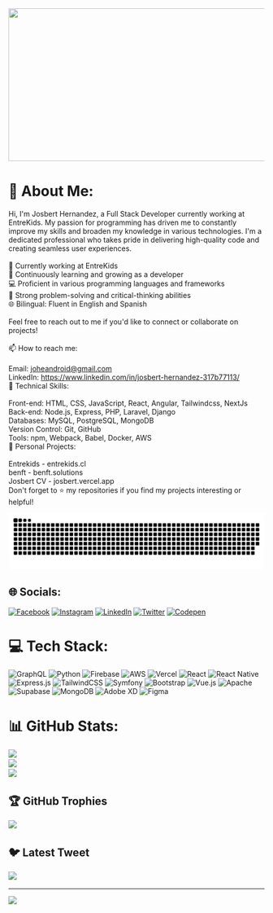 <a href="https://github.com/devxb/gitanimals">
<img
  src="https://render.gitanimals.org/farms/josbert2"
  width="600"
  height="300"
/>
</a>


# 💫 About Me:
Hi, I'm Josbert Hernandez, a Full Stack Developer currently working at EntreKids. My passion for programming has driven me to constantly improve my skills and broaden my knowledge in various technologies. I'm a dedicated professional who takes pride in delivering high-quality code and creating seamless user experiences.<br><br>🔭 Currently working at EntreKids<br>🌱 Continuously learning and growing as a developer<br>💻 Proficient in various programming languages and frameworks<br>🎯 Strong problem-solving and critical-thinking abilities<br>🌐 Bilingual: Fluent in English and Spanish<br><br>Feel free to reach out to me if you'd like to connect or collaborate on projects!<br><br>📫 How to reach me:<br><br>Email: joheandroid@gmail.com<br>LinkedIn: https://www.linkedin.com/in/josbert-hernandez-317b77113/<br>💼 Technical Skills:<br><br>Front-end: HTML, CSS, JavaScript, React, Angular, Tailwindcss, NextJs<br>Back-end: Node.js, Express, PHP, Laravel, Django<br>Databases: MySQL, PostgreSQL, MongoDB<br>Version Control: Git, GitHub<br>Tools: npm, Webpack, Babel, Docker, AWS<br>🔧 Personal Projects:<br><br>Entrekids - entrekids.cl<br>benft - benft.solutions<br>Josbert CV - josbert.vercel.app<br>Don't forget to ⭐ my repositories if you find my projects interesting or helpful!


![GitHub Contribution Snake](https://raw.githubusercontent.com/joaopcm/joaopcm/output/github-contribution-grid-snake-dark.svg)

## 🌐 Socials:
[![Facebook](https://img.shields.io/badge/Facebook-%231877F2.svg?logo=Facebook&logoColor=white)](https://facebook.com/josbert.hernandez) [![Instagram](https://img.shields.io/badge/Instagram-%23E4405F.svg?logo=Instagram&logoColor=white)](https://instagram.com/josbert_ui) [![LinkedIn](https://img.shields.io/badge/LinkedIn-%230077B5.svg?logo=linkedin&logoColor=white)](https://linkedin.com/in/josbert-hernandez-317b77113) [![Twitter](https://img.shields.io/badge/Twitter-%231DA1F2.svg?logo=Twitter&logoColor=white)](https://twitter.com/JosbertHern) [![Codepen](https://img.shields.io/badge/Codepen-000000?style=for-the-badge&logo=codepen&logoColor=white)](https://codepen.io/josbert) 

# 💻 Tech Stack:
![GraphQL](https://img.shields.io/badge/-GraphQL-E10098?style=flat&logo=graphql&logoColor=white) ![Python](https://img.shields.io/badge/python-3670A0?style=flat&logo=python&logoColor=ffdd54) ![Firebase](https://img.shields.io/badge/firebase-%23039BE5.svg?style=flat&logo=firebase) ![AWS](https://img.shields.io/badge/AWS-%23FF9900.svg?style=flat&logo=amazon-aws&logoColor=white) ![Vercel](https://img.shields.io/badge/vercel-%23000000.svg?style=flat&logo=vercel&logoColor=white) ![React](https://img.shields.io/badge/react-%2320232a.svg?style=flat&logo=react&logoColor=%2361DAFB) ![React Native](https://img.shields.io/badge/react_native-%2320232a.svg?style=flat&logo=react&logoColor=%2361DAFB) ![Express.js](https://img.shields.io/badge/express.js-%23404d59.svg?style=flat&logo=express&logoColor=%2361DAFB) ![TailwindCSS](https://img.shields.io/badge/tailwindcss-%2338B2AC.svg?style=flat&logo=tailwind-css&logoColor=white) ![Symfony](https://img.shields.io/badge/symfony-%23000000.svg?style=flat&logo=symfony&logoColor=white) ![Bootstrap](https://img.shields.io/badge/bootstrap-%23563D7C.svg?style=flat&logo=bootstrap&logoColor=white) ![Vue.js](https://img.shields.io/badge/vuejs-%2335495e.svg?style=flat&logo=vuedotjs&logoColor=%234FC08D) ![Apache](https://img.shields.io/badge/apache-%23D42029.svg?style=flat&logo=apache&logoColor=white) 	![Supabase](https://img.shields.io/badge/Supabase-3ECF8E?style=flat&logo=supabase&logoColor=white) ![MongoDB](https://img.shields.io/badge/MongoDB-%234ea94b.svg?style=flat&logo=mongodb&logoColor=white) ![Adobe XD](https://img.shields.io/badge/Adobe%20XD-470137?style=flat&logo=Adobe%20XD&logoColor=#FF61F6) 	![Figma](https://img.shields.io/badge/figma-%23F24E1E.svg?style=flat&logo=figma&logoColor=white)
# 📊 GitHub Stats:
![](https://github-readme-stats.vercel.app/api?username=josbert2&theme=react&hide_border=false&include_all_commits=true&count_private=true)<br/>
![](https://github-readme-streak-stats.herokuapp.com/?user=josbert2&theme=react&hide_border=false)<br/>
![](https://github-readme-stats.vercel.app/api/top-langs/?username=josbert2&theme=react&hide_border=false&include_all_commits=true&count_private=true&layout=compact)

## 🏆 GitHub Trophies
![](https://github-profile-trophy.vercel.app/?username=josbert2&theme=onedark&no-frame=false&no-bg=false&margin-w=4)

## 🐦 Latest Tweet
[![](https://gtce.itsvg.in/api?username=JosbertHern)](https://github.com/VishwaGauravIn/github-twitter-card-embed)

---
[![](https://visitcount.itsvg.in/api?id=josbert2&icon=0&color=0)](https://visitcount.itsvg.in)

<!-- Proudly created with GPRM ( https://gprm.itsvg.in ) -->
